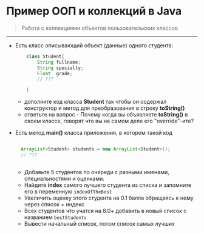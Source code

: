 # Пример ООП и коллекций в Java


> Работа с коллекциями объектов пользовательских классов


---

* Есть класс описывающий объект (данные) одного студента:

    ```java
        class Student{
            String fullname;
            String specialty;
            Float  grade;
            // ???

        }
    ```
    * дополните код класса **Student** так чтобы он содержал конструктор и метод для преобразования в строку **toString()**
    * ответьте на вопрос - Почему когда вы объявляете **toString()** в своем классе, говорят что вы на самом деле его "override"-ите?
     
* Есть метод **main()** класса приложения, в котором такой код
   ```java

     ArrayList<Student> students = new ArrayList<Student>();  
     // ???
      
   ``` 
   * Добавьте 5 студентов по очереди с разными именами, специальностями и оценками.
   * Найдите **index** самого лучшего студента из списка и запомните его в переменную ```indexOfTheBest```
   * Увеличить оценку этого студента на 0.1 балла обращаясь к нему через список + индекс
   * Всех студентов что учатся на 8.0+ добавить в новый список с названием ```bestStudents```
   * Вывести начальный список, потом список самых лучших
    
   
